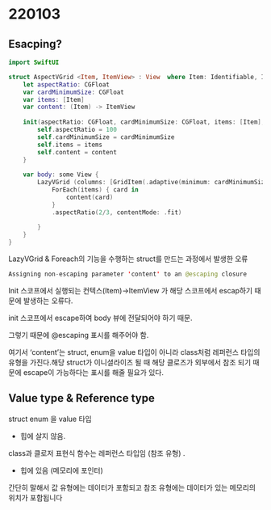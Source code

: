 # 220103

## Esacping?

```swift
import SwiftUI

struct AspectVGrid <Item, ItemView> : View  where Item: Identifiable, ItemView: View{
    let aspectRatio: CGFloat
    var cardMinimumSize: CGFloat
    var items: [Item]
    var content: (Item) -> ItemView
    
    init(aspectRatio: CGFloat, cardMinimumSize: CGFloat, items: [Item], content: (Item) -> ItemView) {
        self.aspectRatio = 100
        self.cardMinimumSize = cardMinimumSize
        self.items = items
        self.content = content
    }
    
    var body: some View {
        LazyVGrid (columns: [GridItem(.adaptive(minimum: cardMinimumSize))]) {
            ForEach(items) { card in
                content(card)
            }
            .aspectRatio(2/3, contentMode: .fit)
            
        }
    }
}
```

LazyVGrid  & Foreach의 기능을 수행하는 struct를 만드는 과정에서 발생한 오류

```swift
Assigning non-escaping parameter 'content' to an @escaping closure
```

Init 스코프에서 실행되는 컨텍스(Item)→ItemView 가 해당 스코프에서 escap하기 때문에 발생하는 오류다.

init 스코프에서 escape하여 body 뷰에 전달되어야 하기 때문.

그렇기 때문에 @escaping 표시를 해주어야 함.

여기서 ‘content’는 struct, enum을 value 타입이 아니라 class처럼 레퍼런스 타입의 유형을 가진다.해당 struct가 이니셜라이즈 될 때 해당 클로즈가 외부에서 참조 되기 때문에 escape이 가능하다는 표시를 해줄 필요가 있다.

## Value type & Reference type

struct enum 을 value 타입

- 힙에 살지 않음.

class과 클로저 표현식 함수는 레퍼런스 타입임 (참조 유형) .

- 힙에 있음 (메모리에 포인터)

간단히 말해서 값 유형에는 데이터가 포함되고 참조 유형에는 데이터가 있는 메모리의 위치가 포함됩니다
